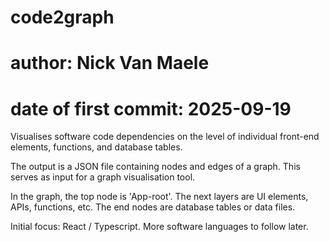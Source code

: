 # code2graph
# author: Nick Van Maele
# date of first commit: 2025-09-19

Visualises software code dependencies on the level of individual front-end elements, functions, and database tables. 

The output is a JSON file containing nodes and edges of a graph. 
This serves as input for a graph visualisation tool. 

In the graph, the top node is 'App-root'. 
The next layers are UI elements, APIs, functions, etc. 
The end nodes are database tables or data files. 

Initial focus: React / Typescript.
More software languages to follow later. 

